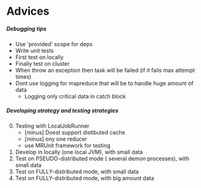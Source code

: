 # Advices

##### Debugging tips
- Use 'provided' scope for deps
- Write unit tests
- First test on locally 
- Finally test on cluster
- When throw an exception then task will be failed (if it fails max attempt times)
- Dont use logging for mapreduce that will be to handle huge amount of data
    - Logging only critical data in catch block
    
##### Developing strategy and testing strategies
0. Testing with LocalJobRunner
    - [minus] Doest support distibuted cache
    - [minus] ony one reducer
    - use MRUnit framework for testing
1. Develop in locally (one local JVM), with small data
2. Test on PSEUDO-distributed mode ( several demon processes), with small data
3. Test on FULLY-distributed mode, with small data
4. Test on FULLY-distributed mode, with big amount data



 